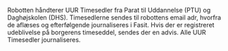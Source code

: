Robotten håndterer UUR Timesedler fra Parat til Uddannelse (PTU) og Daghøjskolen (DHS). Timesedlerne sendes til robottens email adr, hvorfra de aflæses og efterfølgende journaliseres i Fasit. Hvis der er registreret udeblivelse på borgerens timeseddel, sendes der en advis. Alle UUR Timesedler journaliseres.
